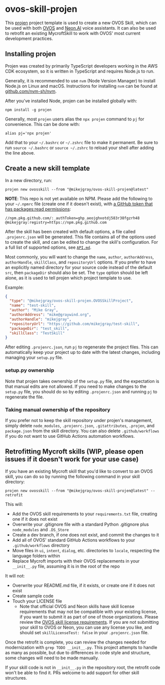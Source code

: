 # ovos-skill-projen

This [projen](https://projen.io/) project template is used to create a new OVOS Skill, which can be used with both [OVOS](https://openvoiceos.com) and [Neon.AI](https://neon.ai) voice assistants. It can also be used to retrofit an existing MycroftSkill to work with OVOS' most current development practices.

## Installing projen

Projen was created by primarily TypeScript developers working in the AWS CDK ecosystem, so it is written in TypeScript and requires Node.js to run.

Generally, it is recommended to use `nvm` (Node Version Manager) to install Node.js on Linux and macOS. Instructions for installing `nvm` can be found at [github.com/nvm-sh/nvm](https://github.com/nvm-sh/nvm).

After you've installed Node, projen can be installed globally with:

`npm install -g projen`

Generally, most `projen` users alias the `npx projen` command to `pj` for convenience. This can be done with:

`alias pj='npx projen'`

Add that to your `~/.bashrc` or `~/.zshrc` file to make it permanent. Be sure to run `source ~/.bashrc` or `source ~/.zshrc` to reload your shell after adding the line above.

## Create a new skill template

In a new directory, run:

`projen new ovosskill --from "@mikejgray/ovos-skill-projen@latest"`

**NOTE**: This repo is not yet available on NPM. Please add the following to your `~/.npmrc` file (create one if it doesn't exist), with [a GitHub token that has packages:read permissions](https://docs.github.com/en/packages/working-with-a-github-packages-registry/working-with-the-npm-registry):

```
//npm.pkg.github.com/:_authToken=ghp_aeojghxotdj583r38fgzrh48
@mikejgray:registry=https://npm.pkg.github.com
```

After the skill has been created with default options, a file called `.projenrc.json` will be generated. This file contains all of the options used to create the skill, and can be edited to change the skill's configuration. For a full list of supported options, see [`API.md`](API.md).

Most commonly, you will want to change the `name`, `author`, `authorAddress`, `authorHandle`, `skillClass`, and `repositoryUrl` options. If you prefer to have an explicitly named directory for your source code instead of the default `src`, then `packageDir` should also be set. The `type` option should be left alone, as it is used to tell projen which project template to use.

Example:

```json
{
  "type": "@mikejgray/ovos-skill-projen.OVOSSkillProject",
  "name": "test-skill",
  "author": "Mike Gray",
  "authorAddress": "mike@graywind.org",
  "authorHandle": "mikejgray",
  "repositoryUrl": "https://github.com/mikejgray/test-skill",
  "packageDir": "test_skill",
  "skillClass": "TestSkill"
}
```

After editing `.projenrc.json`, run `pj` to regenerate the project files. This can automatically keep your project up to date with the latest changes, including managing your `setup.py` file.

### setup.py ownership

Note that projen takes ownership of the `setup.py` file, and the expectation is that manual edits are not allowed. If you need to make changes to the `setup.py` file, you should do so by editing `.projenrc.json` and running `pj` to regenerate the file.

### Taking manual ownership of the repository

If you prefer not to keep the skill repository under projen's management, simply delete `node_modules`, `.projenrc.json`, `.gitattributes`, `.projen`, and `package.json` from the skill directory. You can also delete `.github/workflows` if you do not want to use GitHub Actions automation workflows.

## Retrofitting Mycroft skills (WIP, please open issues if it doesn't work for your use case)

If you have an existing Mycroft skill that you'd like to convert to an OVOS skill, you can do so by running the following command in your skill directory:

`projen new ovosskill --from "@mikejgray/ovos-skill-projen@latest" --retrofit`

This will:

- Add the OVOS skill requirements to your `requirements.txt` file, creating one if it does not exist
- Overwrite your .gitignore file with a standard Python .gitignore plus `node_modules` and `.DS_Store`
- Create a dev branch, if one does not exist, and commit the changes to it
- Add all of OVOS' standard GitHub Actions workflows to your `.github/workflows` directory
- Move files in `ui`, `intent`, `dialog`, etc. directories to `locale`, respecting the language folders within
- Replace Mycroft imports with their OVOS replacements in your `__init__.py` file, assuming it is in the root of the repo

It will not:

- Overwrite your README.md file, if it exists, or create one if it does not exist
- Create sample code
- Touch your LICENSE file
  - Note that official OVOS and Neon skills have skill license requirements that may not be compatible with your existing license, if you want to submit it as part of one of those organizations. Please review the [OVOS skill license requirements](https://openvoiceos.github.io/ovos-technical-manual/license/). If you are not submitting your skill to OVOS or Neon, you can use any license you like, and should set `skillLicenseTest: false` in your `.projenrc.json` file.

Once the retrofit is complete, you can review the changes needed for modernization with `grep TODO __init__.py`. This project attempts to handle as many as possible, but due to differences in code style and structure, some changes will need to be made manually.

If your skill code is not in `__init__.py` in the repository root, the retrofit code won't be able to find it. PRs welcome to add support for other skill structures.
